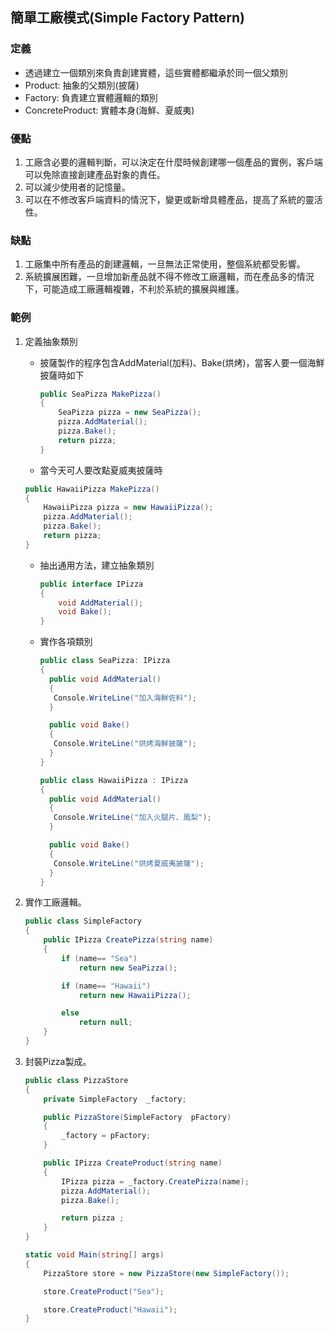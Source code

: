 

## 簡單工廠模式(Simple Factory Pattern)

### 定義

- 透過建立一個類別來負責創建實體，這些實體都繼承於同一個父類別
- Product: 抽象的父類別(披薩)
- Factory: 負責建立實體邏輯的類別
- ConcreteProduct: 實體本身(海鮮、夏威夷)

### 優點

1. 工廠含必要的邏輯判斷，可以決定在什麼時候創建哪一個產品的實例，客戶端可以免除直接創建產品對象的責任。
2. 可以減少使用者的記憶量。
3. 可以在不修改客戶端資料的情況下，變更或新增具體產品，提高了系統的靈活性。

### 缺點

1. 工廠集中所有產品的創建邏輯，一旦無法正常使用，整個系統都受影響。
2. 系統擴展困難，一旦增加新產品就不得不修改工廠邏輯，而在產品多的情況下，可能造成工廠邏輯複雜，不利於系統的擴展與維護。

### 範例

1. 定義抽象類別

   - 披薩製作的程序包含AddMaterial(加料)、Bake(烘烤)，當客人要一個海鮮披薩時如下

     ```C#
     public SeaPizza MakePizza()
     {
         SeaPizza pizza = new SeaPizza();
         pizza.AddMaterial(); 
         pizza.Bake(); 
         return pizza;
     }
     ```

   -  當今天可人要改點夏威夷披薩時

     ```csharp
     public HawaiiPizza MakePizza()
     {
         HawaiiPizza pizza = new HawaiiPizza();
         pizza.AddMaterial(); 
         pizza.Bake(); 
         return pizza;
     }
     ```

   - 抽出通用方法，建立抽象類別

     ```cs
     public interface IPizza
     {
         void AddMaterial();
         void Bake();
     }
     ```

   - 實作各項類別

     ```cs
     public class SeaPizza: IPizza
     {
       public void AddMaterial()
       {
        Console.WriteLine("加入海鮮佐料");
       }
     
       public void Bake()
       {
        Console.WriteLine("烘烤海鮮披薩");
       }
     }
     
     public class HawaiiPizza : IPizza
     {
       public void AddMaterial()
       {
        Console.WriteLine("加入火腿片、鳳梨");
       }
     
       public void Bake()
       {
        Console.WriteLine("烘烤夏威夷披薩");
       }
     }
     ```

      

2. 實作工廠邏輯。

   ```cs
   public class SimpleFactory
   {
       public IPizza CreatePizza(string name)
       {
           if (name== "Sea")
               return new SeaPizza();
   
           if (name== "Hawaii")
               return new HawaiiPizza();
   
           else
               return null;
       }
   }
   ```

3. 封裝Pizza製成。

   ```cs
   public class PizzaStore
   {
       private SimpleFactory  _factory;
   
       public PizzaStore(SimpleFactory  pFactory)
       {
           _factory = pFactory;
       }
   
       public IPizza CreateProduct(string name)
       {
           IPizza pizza = _factory.CreatePizza(name);
           pizza.AddMaterial();
           pizza.Bake();
   
           return pizza ;
       }
   }
   ```

   

   ```cs
   static void Main(string[] args)
   {
       PizzaStore store = new PizzaStore(new SimpleFactory());
   
       store.CreateProduct("Sea");
   
       store.CreateProduct("Hawaii");
   }
   ```
































